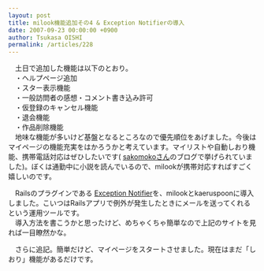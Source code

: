 ```yaml
---
layout: post
title: milook機能追加その4 & Exception Notifierの導入
date: 2007-09-23 00:00:00 +0900
author: Tsukasa OISHI
permalink: /articles/228
---
```



　土日で追加した機能は以下のとおり。  
　・ヘルプページ追加  
　・スター表示機能  
　・一般訪問者の感想・コメント書き込み許可  
　・仮登録のキャンセル機能  
　・退会機能  
　・作品削除機能  
　地味な機能が多いけど基盤となるところなので優先順位をあげました。今後はマイページの機能充実をはかろうかと考えています。マイリストや自動しおり機能、携帯電話対応はぜひしたいです( [sakomokoさん](http://www.sakotell.sakura.ne.jp/2007/09/_milook.html)のブログで挙げられていました)。ぼくは通勤中に小説を読んでいるので、milookが携帯対応すればすごく嬉しいのです。  

　Railsのプラグインである [Exception Notifier](http://sas.sparklingstudios.com/articles/read/exception-notifier-ruby-on-rails-plugin)を、milookとkaeruspoonに導入しました。こいつはRailsアプリで例外が発生したときにメールを送ってくれるという運用ツールです。  
　導入方法を書こうかと思ったけど、めちゃくちゃ簡単なので上記のサイトを見れば一目瞭然かな。  

　さらに追記。簡単だけど、マイページをスタートさせました。現在はまだ「しおり」機能があるだけです。  


